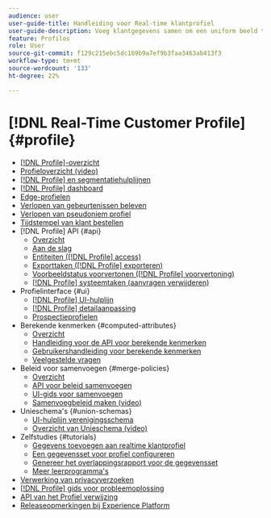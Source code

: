 ```yaml
---
audience: user
user-guide-title: Handleiding voor Real-time klantprofiel
user-guide-description: Voeg klantgegevens samen om een uniform beeld te krijgen van klantinteracties via verschillende kanalen.
feature: Profiles
role: User
source-git-commit: f129c215ebc5dc169b9a7ef9b3faa3463ab413f3
workflow-type: tm+mt
source-wordcount: '133'
ht-degree: 22%

---
```



# [!DNL Real-Time Customer Profile] {#profile}

* [[!DNL Profile]-overzicht](home.md)
* [Profieloverzicht (video)](video/profile-overview.md)
* [[!DNL Profile] en segmentatiehulplijnen](guardrails.md)
* [[!DNL Profile] dashboard](ui/profile-dashboard.md)
* [Edge-profielen](edge-profiles.md)
* [Verlopen van gebeurtenissen beleven](event-expirations.md)
* [Verlopen van pseudoniem profiel](pseudonymous-profiles.md)
* [Tijdstempel van klant bestellen](customer-timestamp-ordering.md)
* [!DNL Profile] API {#api}
   * [Overzicht](api/overview.md)
   * [Aan de slag](api/getting-started.md)
   * [Entiteiten ([!DNL Profile] access)](api/entities.md)
   * [Exporttaken ([!DNL Profile] exporteren)](api/export-jobs.md)
   * [Voorbeeldstatus voorvertonen ([!DNL Profile] voorvertoning)](api/preview-sample-status.md)
   * [[!DNL Profile] systeemtaken (aanvragen verwijderen)](api/profile-system-jobs.md)
* Profielinterface {#ui}
   * [[!DNL Profile] UI-hulplijn](ui/user-guide.md)
   * [[!DNL Profile] detailaanpassing](ui/profile-customization.md)
   * [Prospectieprofielen](ui/prospect-profile.md)
* Berekende kenmerken {#computed-attributes}
   * [Overzicht](computed-attributes/overview.md)
   * [Handleiding voor de API voor berekende kenmerken](computed-attributes/api.md)
   * [Gebruikershandleiding voor berekende kenmerken](computed-attributes/ui.md)
   * [Veelgestelde vragen](computed-attributes/faq.md)
* Beleid voor samenvoegen {#merge-policies}
   * [Overzicht](merge-policies/overview.md)
   * [API voor beleid samenvoegen](api/merge-policies.md)
   * [UI-gids voor samenvoegen](merge-policies/ui-guide.md)
   * [Samenvoegbeleid maken (video)](video/create-merge-policies.md)
* Unieschema&#39;s {#union-schemas}
   * [UI-hulplijn verenigingsschema](ui/union-schema.md)
   * [Overzicht van Unieschema (video)](video/union-schemas-overview.md)
* Zelfstudies {#tutorials}
   * [Gegevens toevoegen aan realtime klantprofiel](tutorials/add-profile-data.md)
   * [Een gegevensset voor profiel configureren](tutorials/dataset-configuration.md)
   * [Genereer het overlappingsrapport voor de gegevensset](tutorials/dataset-overlap-report.md)
   * [ Meer leerprogramma&#39;s ](https://experienceleague.adobe.com/docs/platform-learn/tutorials/overview.html)
* [Verwerking van privacyverzoeken](privacy.md)
* [[!DNL Profile] gids voor probleemoplossing](troubleshooting.md)
* [ API van het Profiel verwijzing ](https://www.adobe.com/go/profile-apis-en)
* [Releaseopmerkingen bij Experience Platform](https://experienceleague.adobe.com/en/docs/experience-platform/release-notes/latest)
